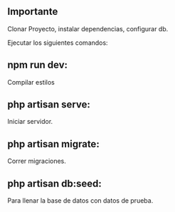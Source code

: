 

## Importante

Clonar Proyecto, instalar dependencias, configurar db.

Ejecutar los siguientes comandos:

## npm run dev: 
Compilar estilos 

## php artisan serve: 
Iniciar servidor.

## php artisan migrate: 
Correr migraciones.

## php artisan db:seed: 
Para llenar la base de datos con datos de prueba.

